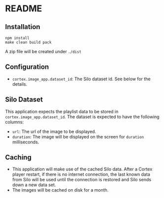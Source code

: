 README
======

Installation
------------
```
npm install
make clean build pack
```

A zip file will be created under `./dist`

Configuration
-------------
- `cortex.image_app.dataset_id`: The Silo dataset id. See below for the details.

Silo Dataset
------------
This application expects the playlist data to be stored in `cortex.image_app.dataset_id`. The dataset is expected to have the following columns:
- `url`: The url of the image to be displayed.
- `duration`: The image will be displayed on the screen for `duration` milliseconds.

Caching
-------
- This application will make use of the cached Silo data. After a Cortex player restart, if there is no internet connection, the last known data from Silo will be used until the connection is restored and Silo sends down a new data set.
- The images will be cached on disk for a month.

